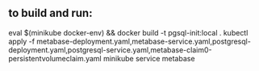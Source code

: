 ## to build and run:
eval $(minikube docker-env) && docker build -t pgsql-init:local .
kubectl apply -f metabase-deployment.yaml,metabase-service.yaml,postgresql-deployment.yaml,postgresql-service.yaml,metabase-claim0-persistentvolumeclaim.yaml
minikube service metabase